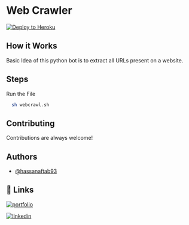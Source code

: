 
# Web Crawler

[![Deploy to Heroku](https://github.com/hassanaftab93/general-project-template/actions/workflows/main.yml/badge.svg?branch=main)](https://github.com/hassanaftab93/general-project-template/actions/workflows/main.yml)

## How it Works

Basic Idea of this python bot is to extract all URLs present on a website.


## Steps

Run the File

```bash
  sh webcrawl.sh
```
## Contributing

Contributions are always welcome!


## Authors

- [@hassanaftab93](https://www.github.com/hassanaftab93)
## 🔗 Links
[![portfolio](https://img.shields.io/badge/my_portfolio-000?style=for-the-badge&logo=ko-fi&logoColor=white)](https://linktr.ee/hassanaftab)

[![linkedin](https://img.shields.io/badge/linkedin-0A66C2?style=for-the-badge&logo=linkedin&logoColor=white)](https://www.linkedin.com/in/hassanaftab93/)
